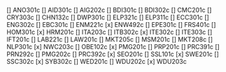 [] ANO301c
[] AID301c
[] AIG202c
[] BDI301c
[] BDI302c
[] CMC201c
[] CRY303c
[] CHN132c
[] DWP301c
[] ELP321c
[] ELP311c
[] ECC301c
[] ENG302c
[] EBC301c
[] ENM221c
[x] ENW492c
[] EPE301c
[] FRS401c
[] HOM301c
[x] HRM201c
[] ITA203c
[] ITB302c
[x] ITE302c
[] ITE303c
[] IFT201c
[] LAB221c
[] LAW201c
[] MKT205c
[] MSM201c
[] MKT208c
[] NLP301c
[x] NWC203c
[] OBE102c
[x] PMG201c
[] PRP201c
[] PRC391c
[] PRN292c
[] PMG202c
[] PRC392c
[x] SEO201c
[] SSL101c
[x] SWE201c
[] SSC302c
[x] SYB302c
[] WED201c
[] WDU202c
[x] WDU203c
